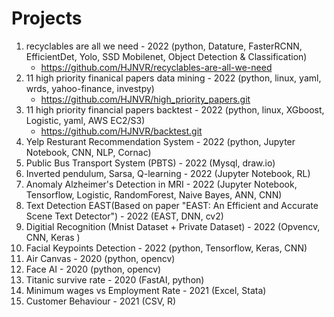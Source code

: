 # Projects

1. recyclables are all we need - 2022 (python, Datature, FasterRCNN, EfficientDet, Yolo, SSD Mobilenet, Object Detection & Classification)
    - https://github.com/HJNVR/recyclables-are-all-we-need
2. 11 high priority finanical papers data mining - 2022 (python, linux, yaml, wrds, yahoo-finance, investpy)
    - https://github.com/HJNVR/high_priority_papers.git
3. 11 high priority financial papers backtest - 2022 (python, linux, XGboost, Logistic, yaml, AWS EC2/S3)
    - https://github.com/HJNVR/backtest.git
4. Yelp Resturant Recommendation System - 2022 (python, Jupyter Notebook, CNN, NLP, Cornac)
5. Public Bus Transport System (PBTS) - 2022 (Mysql, draw.io)
6. Inverted pendulum, Sarsa, Q-learning - 2022 (Jupyter Notebook, RL)
7. Anomaly Alzheimer's Detection in MRI  - 2022 (Jupyter Notebook, Tensorflow, Logistic, RandomForest, Naive Bayes, ANN, CNN)
8. Text Detection EAST(Based on paper "EAST: An Efficient and Accurate Scene Text Detector") - 2022 (EAST, DNN, cv2) 
9. Digitial Recognition (Mnist Dataset + Private Dataset) - 2022 (Opvencv, CNN, Keras )
10. Facial Keypoints Detection - 2022 (python, Tensorflow, Keras, CNN)
11. Air Canvas - 2020 (python, opencv) 
12. Face AI - 2020 (python, opencv)
13. Titanic survive rate - 2020 (FastAI, python)
14. Minimum wages vs Employment Rate - 2021 (Excel, Stata)
15. Customer Behaviour - 2021 (CSV, R) 

